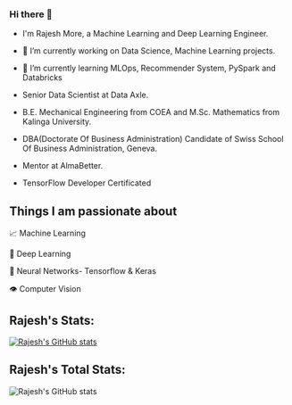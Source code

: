 ### Hi there 👋

- I'm Rajesh More, a Machine Learning and Deep Learning Engineer.
- 🔭 I’m currently working on Data Science, Machine Learning projects.
- 🌱 I’m currently learning MLOps, Recommender System, PySpark and Databricks

- Senior Data Scientist at Data Axle.
- B.E. Mechanical Engineering from COEA and M.Sc. Mathematics from Kalinga University.
- DBA(Doctorate Of Business Administration) Candidate of Swiss School Of Business Administration, Geneva.
- Mentor at AlmaBetter.
- TensorFlow Developer Certificated

## Things I am passionate about

📈 Machine Learning

🤖 Deep Learning

🧠 Neural Networks- Tensorflow & Keras

👁️ Computer Vision

## Rajesh's Stats:

[![Rajesh's GitHub stats](https://github-readme-stats.vercel.app/api?username=rajeshmore1)](https://github.com/rajeshmore1/github-readme-stats)

## Rajesh's Total Stats:

![Rajesh's GitHub stats](https://github-readme-stats.vercel.app/api?username=rajeshmore1&count_private=true)


